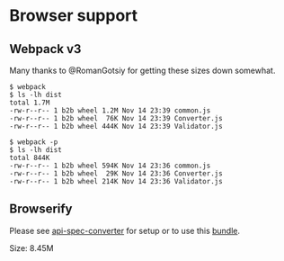 # Browser support

## Webpack v3

Many thanks to @RomanGotsiy for getting these sizes down somewhat.

```shell
$ webpack
$ ls -lh dist
total 1.7M
-rw-r--r-- 1 b2b wheel 1.2M Nov 14 23:39 common.js
-rw-r--r-- 1 b2b wheel  76K Nov 14 23:39 Converter.js
-rw-r--r-- 1 b2b wheel 444K Nov 14 23:39 Validator.js
```

```shell
$ webpack -p
$ ls -lh dist
total 844K
-rw-r--r-- 1 b2b wheel 594K Nov 14 23:36 common.js
-rw-r--r-- 1 b2b wheel  29K Nov 14 23:36 Converter.js
-rw-r--r-- 1 b2b wheel 214K Nov 14 23:36 Validator.js
```

## Browserify

Please see [api-spec-converter](https://github.com/LucyBot-Inc/api-spec-converter/) for setup or to use this [bundle](https://github.com/LucyBot-Inc/api-spec-converter/blob/master/dist/api-spec-converter.js).

Size: 8.45M
